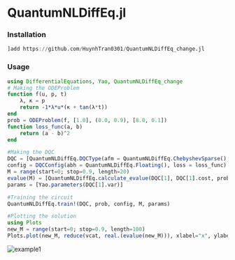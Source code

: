 # QuantumNLDiffEq.jl

### Installation

```julia
]add https://github.com/HuynhTran0301/QuantumNLDiffEq_change.jl
```

### Usage

```julia
using DifferentialEquations, Yao, QuantumNLDiffEq_change
# Making the ODEProblem
function f(u, p, t)
	λ, κ = p
	return -1*λ*u*(κ + tan(λ*t))
end
prob = ODEProblem(f, [1.0], (0.0, 0.9), [8.0, 0.1])
function loss_func(a, b)
	return (a - b)^2
end

#Making the DQC
DQC = [QuantumNLDiffEq.DQCType(afm = QuantumNLDiffEq.ChebyshevSparse(), fm = chain(6, [put(i=>Ry(0)) for i in 1:6]), cost = [Add([put(6, i=>Z) for i in 1:6])], var = dispatch(EasyBuild.variational_circuit(6,5), :random), N = 6)]
config = DQCConfig(abh = QuantumNLDiffEq.Floating(), loss = loss_func)
M = range(start=0; stop=0.9, length=20)
evalue(M) = [QuantumNLDiffEq.calculate_evalue(DQC[1], DQC[1].cost, prob.u0[1], config.abh, params[1], M[x], M[1]) for x in 1:length(M)]
params = [Yao.parameters(DQC[1].var)]

#Training the circuit
QuantumNLDiffEq.train!(DQC, prob, config, M, params)

#Plotting the solution
using Plots
new_M = range(start=0; stop=0.9, length=100)
Plots.plot(new_M, reduce(vcat, real.(evalue(new_M))), xlabel="x", ylabel="f(x)", legend=false)
```

![example1](https://user-images.githubusercontent.com/51269425/180599519-4e29b5c0-36e9-497b-b63c-db97d14a1050.png)
